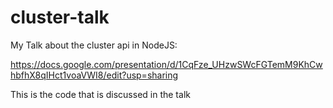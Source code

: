 # cluster-talk
My Talk about the cluster api in NodeJS: 

https://docs.google.com/presentation/d/1CqFze_UHzwSWcFGTemM9KhCwhbfhX8qIHct1voaVWI8/edit?usp=sharing

This is the code that is discussed in the talk
